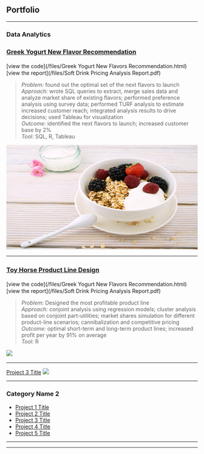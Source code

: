 ## Portfolio

---

### Data Analytics

### [Greek Yogurt New Flavor Recommendation](/index.md)　　<br>
[view the code](/files/Greek Yogurt New Flavors Recommendation.html)　　[view the report](/files/Soft Drink Pricing Analysis Report.pdf)  <br>
>*Problem:* found out the optimal set of the next flavors to launch  <br>
>*Approach:* wrote SQL queries to extract, merge sales data and analyze market share of existing flavors; performed preference analysis using survey data; performed TURF analysis to estimate increased customer reach; integrated analysis results to drive decisions; used Tableau for visualization  <br>
>*Outcome:* identified the next flavors to launch; increased customer base by 2%  <br>
>*Tool:* SQL, R, Tableau  <br>

<img src="images/greek yogurt.jpeg" width="100%" height="275">

---
### [Toy Horse Product Line Design](/index.md)　　<br>
[view the code](/files/Greek Yogurt New Flavors Recommendation.html)　　[view the report](/files/Soft Drink Pricing Analysis Report.pdf)  <br>
>*Problem:* Designed the most profitable product line  <br> 
>*Approach:* conjoint analysis using regression models; cluster analysis based on conjoint part-utilities; market shares simulation for different product-line scenarios; cannibalization and competitive pricing  <br>
>*Outcome:* optimal short-term and long-term product lines; increased profit per year by 91% on average  <br>
>*Tool:* R  <br>
<img src="images/toy horse.jpeg?raw=true"/>

---
[Project 3 Title](http://example.com/)
<img src="images/dummy_thumbnail.jpg?raw=true"/>

---

### Category Name 2

- [Project 1 Title](http://example.com/)
- [Project 2 Title](http://example.com/)
- [Project 3 Title](http://example.com/)
- [Project 4 Title](http://example.com/)
- [Project 5 Title](http://example.com/)

---




---

